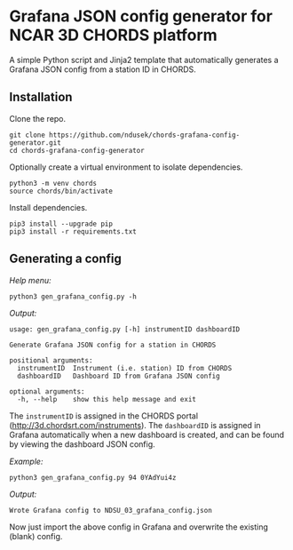 # Grafana JSON config generator for NCAR 3D CHORDS platform

A simple Python script and Jinja2 template that automatically generates a Grafana JSON config from a station ID in CHORDS.

## Installation

Clone the repo.

```
git clone https://github.com/ndusek/chords-grafana-config-generator.git
cd chords-grafana-config-generator
```

Optionally create a virtual environment to isolate dependencies.

```
python3 -m venv chords
source chords/bin/activate
```

Install dependencies.

```
pip3 install --upgrade pip
pip3 install -r requirements.txt
```

## Generating a config

*Help menu:*

```
python3 gen_grafana_config.py -h
```

*Output:*

```
usage: gen_grafana_config.py [-h] instrumentID dashboardID

Generate Grafana JSON config for a station in CHORDS

positional arguments:
  instrumentID  Instrument (i.e. station) ID from CHORDS
  dashboardID   Dashboard ID from Grafana JSON config

optional arguments:
  -h, --help    show this help message and exit
```

The `instrumentID` is assigned in the CHORDS portal (http://3d.chordsrt.com/instruments). The `dashboardID` is assigned in Grafana automatically when a new dashboard is created, and can be found by viewing the dashboard JSON config.

*Example:*

```
python3 gen_grafana_config.py 94 0YAdYui4z
```

*Output:*

```
Wrote Grafana config to NDSU_03_grafana_config.json
```

Now just import the above config in Grafana and overwrite the existing (blank) config.

